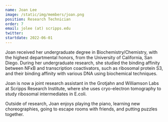 ```yaml
---
name: Joan Lee
image: /static/img/members/joan.png
position: Research Technician
order: 7
email: jolee (at) scripps.edu
twitter: 
startdate: 2022-06-01
---
```

Joan received her undergraduate degree in Biochemistry/Chemistry, with the highest departmental honors, from the University of California, San Diego. During her undergraduate research, she studied the binding affinity between NFκB and transcription coactivators, such as ribosomal protein S3, and their binding affinity with various DNA using biochemical techniques.

Joan is now a joint research assistant in the Grotjahn and Williamson Labs at Scripps Research Institute, where she uses cryo-electron tomography to study ribosomal intermediates in E.coli.

Outside of research, Joan enjoys playing the piano, learning new choreographies, going to escape rooms with friends, and putting puzzles together.
